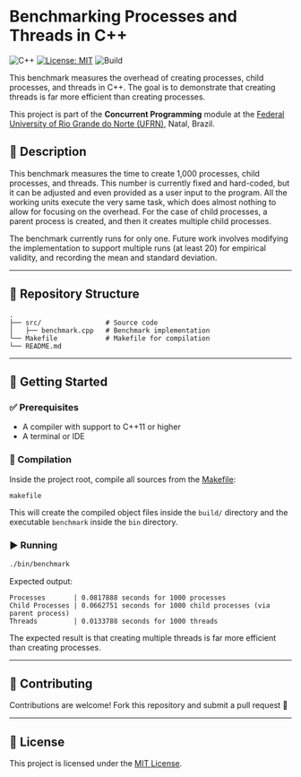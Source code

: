 # Benchmarking Processes and Threads in C++

![C++](https://img.shields.io/badge/C++-11%2B-green?logo=c++)
[![License: MIT](https://img.shields.io/badge/License-MIT-blue.svg)](LICENSE)
![Build](https://img.shields.io/badge/build-manual-lightgrey)

This benchmark measures the overhead of creating processes, child processes, and threads in C++. The goal is to demonstrate that creating threads is far more efficient than creating processes.

This project is part of the **Concurrent Programming** module at the [Federal University of Rio Grande do Norte (UFRN)](https://www.ufrn.br), Natal, Brazil.

## 📃 Description

This benchmark measures the time to create 1,000 processes, child processes, and threads. This number is currently fixed and hard-coded, but it can be adjusted and even provided as a user input to the program. All the working units execute the very same task, which does almost nothing to allow for focusing on the overhead. For the case of child processes, a parent process is created, and then it creates multiple child processes.

The benchmark currently runs for only one. Future work involves modifying the implementation to support multiple runs (at least 20) for empirical validity, and recording the mean and standard deviation.

---

## 📂 Repository Structure

```
.
├── src/                # Source code
│   ├── benchmark.cpp   # Benchmark implementation
└── Makefile            # Makefile for compilation
└── README.md
```

---

## 🚀 Getting Started

### ✅ Prerequisites

- A compiler with support to C++11 or higher
- A terminal or IDE

### 🔧 Compilation

Inside the project root, compile all sources from the [Makefile](Makefile):

```bash
makefile
```

This will create the compiled object files inside the `build/` directory and the executable `benchmark` inside the `bin` directory.

### ▶️ Running

```bash
./bin/benchmark
```

Expected output:

```
Processes       | 0.0817888 seconds for 1000 processes
Child Processes | 0.0662751 seconds for 1000 child processes (via parent process)
Threads         | 0.0133788 seconds for 1000 threads
```

The expected result is that creating multiple threads is far more efficient than creating processes.

---

## 🤝 Contributing

Contributions are welcome! Fork this repository and submit a pull request 🚀

---

## 📜 License

This project is licensed under the [MIT License](LICENSE).
